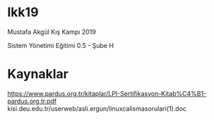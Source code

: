 # lkk19
Mustafa Akgül Kış Kampı 2019

 Sistem Yönetimi Eğitimi 0.5 - Şube H 

# Kaynaklar
https://www.pardus.org.tr/kitaplar/LPI-Sertifikasyon-Kitab%C4%B1-pardus.org.tr.pdf
kisi.deu.edu.tr/userweb/asli.ergun/linuxcalismasorulari(1).doc
